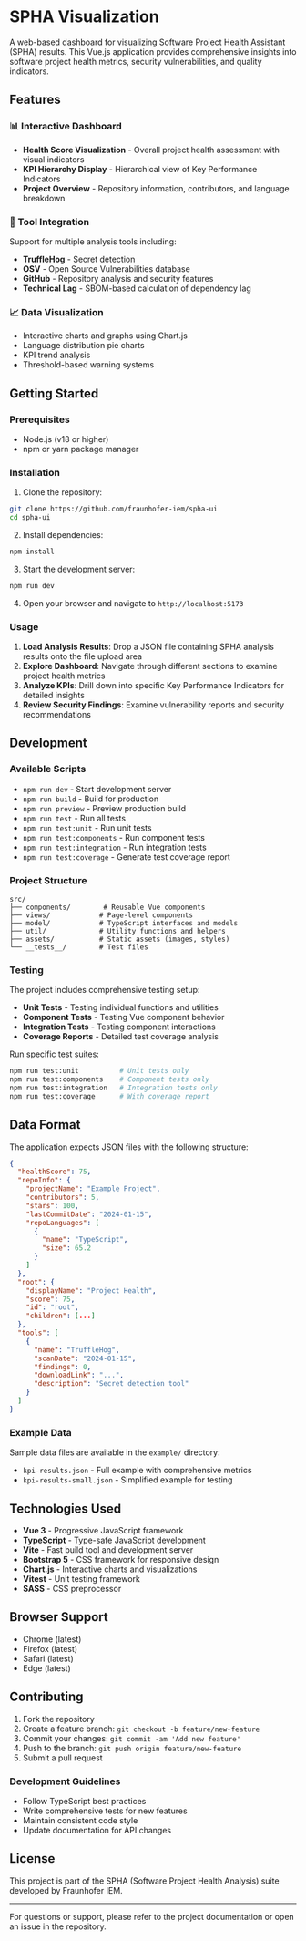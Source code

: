 # SPHA Visualization

A web-based dashboard for visualizing Software Project Health Assistant (SPHA) results. This Vue.js application provides comprehensive insights into software project health metrics, security vulnerabilities, and quality indicators.

## Features

### 📊 Interactive Dashboard
- **Health Score Visualization** - Overall project health assessment with visual indicators
- **KPI Hierarchy Display** - Hierarchical view of Key Performance Indicators
- **Project Overview** - Repository information, contributors, and language breakdown

### 🔧 Tool Integration
Support for multiple analysis tools including:
- **TruffleHog** - Secret detection
- **OSV** - Open Source Vulnerabilities database
- **GitHub** - Repository analysis and security features
- **Technical Lag** - SBOM-based calculation of dependency lag

### 📈 Data Visualization
- Interactive charts and graphs using Chart.js
- Language distribution pie charts
- KPI trend analysis
- Threshold-based warning systems

## Getting Started

### Prerequisites
- Node.js (v18 or higher)
- npm or yarn package manager

### Installation

1. Clone the repository:
```bash
git clone https://github.com/fraunhofer-iem/spha-ui
cd spha-ui
```

2. Install dependencies:
```bash
npm install
```

3. Start the development server:
```bash
npm run dev
```

4. Open your browser and navigate to `http://localhost:5173`

### Usage

1. **Load Analysis Results**: Drop a JSON file containing SPHA analysis results onto the file upload area
2. **Explore Dashboard**: Navigate through different sections to examine project health metrics
3. **Analyze KPIs**: Drill down into specific Key Performance Indicators for detailed insights
4. **Review Security Findings**: Examine vulnerability reports and security recommendations

## Development

### Available Scripts

- `npm run dev` - Start development server
- `npm run build` - Build for production
- `npm run preview` - Preview production build
- `npm run test` - Run all tests
- `npm run test:unit` - Run unit tests
- `npm run test:components` - Run component tests
- `npm run test:integration` - Run integration tests
- `npm run test:coverage` - Generate test coverage report

### Project Structure

```
src/
├── components/        # Reusable Vue components
├── views/            # Page-level components
├── model/            # TypeScript interfaces and models
├── util/             # Utility functions and helpers
├── assets/           # Static assets (images, styles)
└── __tests__/        # Test files
```

### Testing

The project includes comprehensive testing setup:

- **Unit Tests** - Testing individual functions and utilities
- **Component Tests** - Testing Vue component behavior
- **Integration Tests** - Testing component interactions
- **Coverage Reports** - Detailed test coverage analysis

Run specific test suites:
```bash
npm run test:unit          # Unit tests only
npm run test:components    # Component tests only
npm run test:integration   # Integration tests only
npm run test:coverage      # With coverage report
```

## Data Format

The application expects JSON files with the following structure:

```json
{
  "healthScore": 75,
  "repoInfo": {
    "projectName": "Example Project",
    "contributors": 5,
    "stars": 100,
    "lastCommitDate": "2024-01-15",
    "repoLanguages": [
      {
        "name": "TypeScript",
        "size": 65.2
      }
    ]
  },
  "root": {
    "displayName": "Project Health",
    "score": 75,
    "id": "root",
    "children": [...]
  },
  "tools": [
    {
      "name": "TruffleHog",
      "scanDate": "2024-01-15",
      "findings": 0,
      "downloadLink": "...",
      "description": "Secret detection tool"
    }
  ]
}
```

### Example Data

Sample data files are available in the `example/` directory:
- `kpi-results.json` - Full example with comprehensive metrics
- `kpi-results-small.json` - Simplified example for testing

## Technologies Used

- **Vue 3** - Progressive JavaScript framework
- **TypeScript** - Type-safe JavaScript development
- **Vite** - Fast build tool and development server
- **Bootstrap 5** - CSS framework for responsive design
- **Chart.js** - Interactive charts and visualizations
- **Vitest** - Unit testing framework
- **SASS** - CSS preprocessor

## Browser Support

- Chrome (latest)
- Firefox (latest)
- Safari (latest)
- Edge (latest)

## Contributing

1. Fork the repository
2. Create a feature branch: `git checkout -b feature/new-feature`
3. Commit your changes: `git commit -am 'Add new feature'`
4. Push to the branch: `git push origin feature/new-feature`
5. Submit a pull request

### Development Guidelines

- Follow TypeScript best practices
- Write comprehensive tests for new features
- Maintain consistent code style
- Update documentation for API changes

## License

This project is part of the SPHA (Software Project Health Analysis) suite developed by Fraunhofer IEM.

---

For questions or support, please refer to the project documentation or open an issue in the repository.
